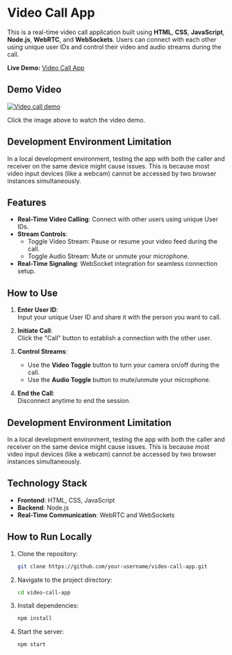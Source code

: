 # Video Call App

This is a real-time video call application built using **HTML**, **CSS**, **JavaScript**, **Node.js**, **WebRTC**, and **WebSockets**. Users can connect with each other using unique user IDs and control their video and audio streams during the call.

**Live Demo:** [Video Call App](https://ninadbaruah.me/projects/video-chat)


## Demo Video
[![Video call demo](./public/gif/preview.gif)](https://ninadbaruah.me/videos/video-chat-project.mp4)

Click the image above to watch the video demo.

## Development Environment Limitation

In a local development environment, testing the app with both the caller and receiver on the same device might cause issues. This is because most video input devices (like a webcam) cannot be accessed by two browser instances simultaneously.

## Features

- **Real-Time Video Calling**: Connect with other users using unique User IDs.
- **Stream Controls**:
  - Toggle Video Stream: Pause or resume your video feed during the call.
  - Toggle Audio Stream: Mute or unmute your microphone.
- **Real-Time Signaling**: WebSocket integration for seamless connection setup.

## How to Use

1. **Enter User ID**:  
   Input your unique User ID and share it with the person you want to call.

2. **Initiate Call**:  
   Click the "Call" button to establish a connection with the other user.

3. **Control Streams**:  
   - Use the **Video Toggle** button to turn your camera on/off during the call.
   - Use the **Audio Toggle** button to mute/unmute your microphone.

4. **End the Call**:  
   Disconnect anytime to end the session.

## Development Environment Limitation

In a local development environment, testing the app with both the caller and receiver on the same device might cause issues. This is because most video input devices (like a webcam) cannot be accessed by two browser instances simultaneously.

## Technology Stack

- **Frontend**: HTML, CSS, JavaScript
- **Backend**: Node.js
- **Real-Time Communication**: WebRTC and WebSockets

## How to Run Locally

1. Clone the repository:
   ```bash
   git clone https://github.com/your-username/video-call-app.git
   ```
2. Navigate to the project directory:
    ```bash
    cd video-call-app
    ```
3. Install dependencies:
    ```bash
    npm install
    ```
4. Start the server:
    ```bash
    npm start
    ```
